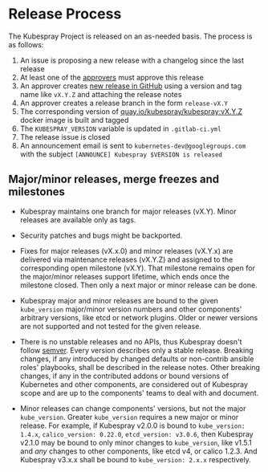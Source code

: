 # Release Process

The Kubespray Project is released on an as-needed basis. The process is as follows:

1. An issue is proposing a new release with a changelog since the last release
2. At least one of the [approvers](OWNERS_ALIASES) must approve this release
3. An approver creates [new release in GitHub](https://github.com/kubernetes-sigs/kubespray/releases/new) using a version and tag name like `vX.Y.Z` and attaching the release notes
4. An approver creates a release branch in the form `release-vX.Y`
5. The corresponding version of [quay.io/kubespray/kubespray:vX.Y.Z](https://quay.io/repository/kubespray/kubespray) docker image is built and tagged
6. The `KUBESPRAY_VERSION` variable is updated in `.gitlab-ci.yml`
7. The release issue is closed
8. An announcement email is sent to `kubernetes-dev@googlegroups.com` with the subject `[ANNOUNCE] Kubespray $VERSION is released`

## Major/minor releases, merge freezes and milestones

* Kubespray maintains one branch for major releases (vX.Y). Minor releases are available only as tags.

* Security patches and bugs might be backported.

* Fixes for major releases (vX.x.0) and minor releases (vX.Y.x) are delivered
  via maintenance releases (vX.Y.Z) and assigned to the corresponding open
  milestone (vX.Y). That milestone remains open for the major/minor releases
  support lifetime, which ends once the milestone closed. Then only a next major
  or minor release can be done.

* Kubespray major and minor releases are bound to the given ``kube_version`` major/minor
  version numbers and other components' arbitrary versions, like etcd or network plugins.
  Older or newer versions are not supported and not tested for the given release.

* There is no unstable releases and no APIs, thus Kubespray doesn't follow
  [semver](http://semver.org/). Every version describes only a stable release.
  Breaking changes, if any introduced by changed defaults or non-contrib ansible roles'
  playbooks, shall be described in the release notes. Other breaking changes, if any in
  the contributed addons or bound versions of Kubernetes and other components, are
  considered out of Kubespray scope and are up to the components' teams to deal with and
  document.

* Minor releases can change components' versions, but not the major ``kube_version``.
  Greater ``kube_version`` requires a new major or minor release. For example, if Kubespray v2.0.0
  is bound to ``kube_version: 1.4.x``, ``calico_version: 0.22.0``, ``etcd_version: v3.0.6``,
  then Kubespray v2.1.0 may be bound to only minor changes to ``kube_version``, like v1.5.1
  and *any* changes to other components, like etcd v4, or calico 1.2.3.
  And Kubespray v3.x.x shall be bound to ``kube_version: 2.x.x`` respectively.
